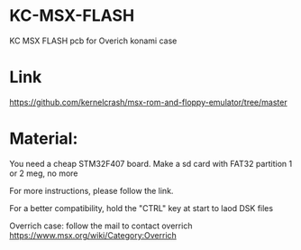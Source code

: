 # KC-MSX-FLASH
KC MSX FLASH pcb for Overich konami case

Link
=====

https://github.com/kernelcrash/msx-rom-and-floppy-emulator/tree/master


Material:
=====

You need a cheap STM32F407 board. Make a sd card with FAT32 partition 1 or 2 meg, no more

For more instructions, please follow the link.

For a better compatibility, hold the "CTRL" key at start to laod DSK files

Overrich case:
follow the mail to contact overrich
https://www.msx.org/wiki/Category:Overrich
